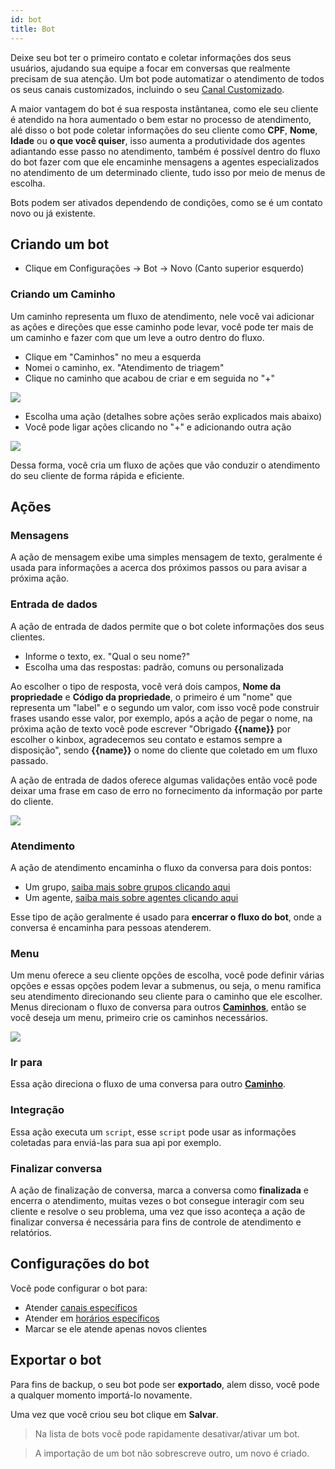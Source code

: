 ```yaml
---
id: bot
title: Bot
---
```


Deixe seu bot ter o primeiro contato e coletar informações dos seus usuários, ajudando sua equipe a focar em conversas que realmente precisam de sua atenção. Um bot pode automatizar o atendimento de todos os seus canais customizados, incluindo o seu [Canal Customizado](/docs/guides/add-channel-custom).

A maior vantagem do bot é sua resposta instântanea, como ele seu cliente é atendido na hora aumentado o bem estar no processo de atendimento, alé disso o bot pode coletar informações do seu cliente como **CPF**, **Nome**, **Idade** ou **o que você quiser**, isso aumenta a produtividade dos agentes adiantando esse passo no atendimento, também é possível dentro do fluxo do bot fazer com que ele encaminhe mensagens a agentes especializados no atendimento de um determinado cliente, tudo isso por meio de menus de escolha.
<!-- ![](../../img/plugin/add-plugin.PNG) -->

Bots podem ser ativados dependendo de condições, como se é um contato novo ou já existente.

## Criando um bot

- Clique em Configurações -> Bot -> Novo (Canto superior esquerdo)

### Criando um Caminho
Um caminho representa um fluxo de atendimento, nele você vai adicionar as ações e direções que esse caminho pode levar, você pode ter mais de um caminho e fazer com que um leve a outro dentro do fluxo.

- Clique em "Caminhos" no meu a esquerda
- Nomei o caminho, ex. "Atendimento de triagem"
- Clique no caminho que acabou de criar e em seguida no "+"

![](../../img/bot/actions.png)

- Escolha uma ação (detalhes sobre ações serão explicados mais abaixo)
- Você pode ligar ações clicando no "+" e adicionando outra ação

![](../../img/bot/actions_link.png)

Dessa forma, você cria um fluxo de ações que vão conduzir o atendimento do seu cliente de forma rápida e eficiente.

## Ações

### Mensagens
A ação de mensagem exibe uma simples mensagem de texto, geralmente é usada para informações a acerca dos próximos passos ou para avisar a próxima ação.

### Entrada de dados
A ação de entrada de dados permite que o bot colete informações dos seus clientes.
- Informe o texto, ex. "Qual o seu nome?"
- Escolha uma das respostas: padrão, comuns ou personalizada
    
Ao escolher o tipo de resposta, você verá dois campos, **Nome da propriedade** e **Código da propriedade**, o primeiro é um "nome" que representa um "label" e o segundo um valor, com isso você pode construir frases usando esse valor, por exemplo, após a ação de pegar o nome, na próxima ação de texto você pode escrever "Obrigado **{{name}}** por escolher o kinbox, agradecemos seu contato e estamos sempre a disposição", sendo **{{name}}** o nome do cliente que coletado em um fluxo passado.

A ação de entrada de dados oferece algumas validações então você pode deixar uma frase em caso de erro no fornecimento da informação por parte do cliente.

![](../../img/bot/actions_input.png)

### Atendimento
A ação de atendimento encaminha o fluxo da conversa para dois pontos:
- Um grupo, [saiba mais sobre grupos clicando aqui](/docs/guides/groups)
- Um agente, [saiba mais sobre agentes clicando aqui](/docs/guides/agents)

Esse tipo de ação geralmente é usado para **encerrar o fluxo do bot**, onde a conversa é encaminha para pessoas atenderem.

### Menu
Um menu oferece a seu cliente opções de escolha, você pode definir várias opções e essas opções podem levar a submenus, ou seja, o menu ramifica seu atendimento direcionando seu cliente para o caminho que ele escolher. Menus direcionam o fluxo de conversa para outros **[Caminhos](/docs/guides/bot#criando-um-caminho)**, então se você deseja um menu, primeiro crie os caminhos necessários.

![](../../img/bot/actions_menu.png)

### Ir para
Essa ação direciona o fluxo de uma conversa para outro **[Caminho](/docs/guides/bot#criando-um-caminho)**.

### Integração
Essa ação executa um `script`, esse `script` pode usar as informações coletadas para enviá-las para sua api por exemplo.

### Finalizar conversa
A ação de finalização de conversa, marca a conversa como **finalizada** e encerra o atendimento, muitas vezes o bot consegue interagir com seu cliente e resolve o seu problema, uma vez que isso aconteça a ação de finalizar conversa é necessária para fins de controle de atendimento e relatórios.

## Configurações do bot
Você pode configurar o bot para:
- Atender [canais específicos](/docs/into/geting-started-channels)
- Atender em [horários específicos](/docs/guides/business-hours)
- Marcar se ele atende apenas novos clientes

## Exportar o bot
Para fins de backup, o seu bot pode ser **exportado**, alem disso, você pode a qualquer momento importá-lo novamente.

Uma vez que você criou seu bot clique em **Salvar**.
>Na lista de bots você pode rapidamente desativar/ativar um bot.

>A importação de um bot não sobrescreve outro, um novo é criado.